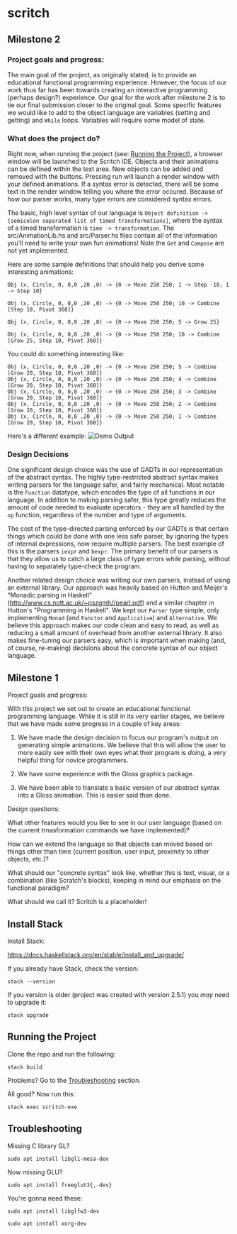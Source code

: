 # scritch

## Milestone 2
### Project goals and progress:
The main goal of the project, as originally stated, is to provide an educational functional programming experience. However, the focus of our work thus far has been towards creating an interactive programming (perhaps design?) experience. Our goal for the work after milestone 2 is to tie our final submission closer to the original goal. Some specific features we would like to add to the object language are variables (setting and getting) and ```While``` loops. Variables will require some model of state.

### What does the project do?
Right now, when running the project (see: [Running the Project](#running-the-project)), a browser window will be launched to the Scritch IDE. Objects and their animations can be defined within the text area. New objects can be added and removed with the buttons. Pressing run will launch a render window with your defined animations. If a syntax error is detected, there will be some text in the render window telling you where the error occured. Because of how our parser works, many type errors are considered syntax errors.

The basic, high level syntax of our language is ```Object definition -> {semicolon separated list of timed transformations}```, where the syntax of a timed transformation is ```time -> transformation```. The src/AnimationLib.hs and src/Parser.hs files contain all of the information you'll need to write your own fun animations! Note the ```Get``` and ```Compose``` are not yet implemented.

Here are some sample definitions that should help you derive some interesting animations:

`Obj (x, Circle, 0, 0,0 ,20 ,0) -> {0 -> Move 250 250; 1 -> Step -10; 1 -> Step 10}`

`Obj (x, Circle, 0, 0,0 ,20 ,0) -> {0 -> Move 250 250; 10 -> Combine [Step 10, Pivot 360]}`

`Obj (x, Circle, 0, 0,0 ,20 ,0) -> {0 -> Move 250 250; 5 -> Grow 25}`

`Obj (x, Circle, 0, 0,0 ,20 ,0) -> {0 -> Move 250 250; 10 -> Combine [Grow 25, Step 10, Pivot 360]}`


You could do something interesting like:
```
Obj (x, Circle, 0, 0,0 ,20 ,0) -> {0 -> Move 250 250; 5 -> Combine [Grow 20, Step 10, Pivot 360]}
Obj (x, Circle, 0, 0,0 ,20 ,0) -> {0 -> Move 250 250; 4 -> Combine [Grow 20, Step 10, Pivot 360]}
Obj (x, Circle, 0, 0,0 ,20 ,0) -> {0 -> Move 250 250; 3 -> Combine [Grow 20, Step 10, Pivot 360]}
Obj (x, Circle, 0, 0,0 ,20 ,0) -> {0 -> Move 250 250; 2 -> Combine [Grow 20, Step 10, Pivot 360]}
Obj (x, Circle, 0, 0,0 ,20 ,0) -> {0 -> Move 250 250; 1 -> Combine [Grow 20, Step 10, Pivot 360]}
```

Here's a different example:
![Demo Output](https://user-images.githubusercontent.com/43552143/119758893-27dd1100-be5c-11eb-81cc-fccee4e891e2.gif)

### Design Decisions
One significant design choice was the use of GADTs in our representation of the abstract syntax. The highly type-restricted abstract syntax makes writing parsers for the language safer, and fairly mechanical. Most notable is the ```Function``` datatype, which encodes the type of all functions in our language. In addition to making parsing safer, this type greatly reduces the amount of code needed to evaluate operators - they are all handled by the ```op``` function, regardless of the number and type of arguments.

The cost of the type-directed parsing enforced by our GADTs is that certain things which could be done with one less safe parser, by ignoring the types of internal expressions, now require multiple parsers. The best example of this is the parsers ```iexpr``` and ```bexpr```. The primary benefit of our parsers is that they allow us to catch a large class of type errors while parsing, without having to separately type-check the program.

Another related design choice was writing our own parsers, instead of using an external library. Our approach was heavily based on Hutton and Meijer's "Monadic parsing in Haskell" (http://www.cs.nott.ac.uk/~pszgmh//pearl.pdf) and a similar chapter in Hutton's "Programming in Haskell". We kept our ```Parser``` type simple, only implementing ```Monad``` (and ```Functor``` and ```Applicative```) and ```Alternative```. We believe this approach makes our code clean and easy to read, as well as reducing a small amount of overhead from another external library. It also makes fine-tuning our parsers easy, which is important when making (and, of course, re-making) decisions about the concrete syntax of our object language.

## Milestone 1
Project goals and progress:

With this project we set out to create an educational functional programming language. While it is still in its very earlier stages, we believe that we have made some progress in a couple of key areas:

1. We have made the design decision to focus our program's output on generating simple animations. We believe that this will allow the user to more easily see with their own eyes what their program is *doing*, a very helpful thing for novice programmers.

2. We have some experience with the Gloss graphics package.

3. We have been able to translate a basic version of our abstract syntax into a Gloss animation. This is easier said than done.

Design questions:

What other features would you like to see in our user language (based on the current trnasformation commands we have implemented)?

How can we extend the language so that objects can moved based on things other than time (current position, user input, proximity to other objects, etc.)?

What should our "concrete syntax" look like, whether this is text, visual, or a combination (like Scratch's blocks), keeping in mind our emphasis on the functional paradigm?

What should we call it? Scritch is a placeholder!

## Install Stack

Install Stack:

https://docs.haskellstack.org/en/stable/install_and_upgrade/

If you already have Stack, check the version:

`stack --version`

If you version is older (project was created with version 2.5.1) you *may* need to upgrade it:

`stack upgrade`

## Running the Project

Clone the repo and run the following:

`stack build`

Problems? Go to the [Troubleshooting](#troubleshooting) section.

All good? Now run this:

`stack exec scritch-exe`

## Troubleshooting

Missing C library GL?

`sudo apt install libgl1-mesa-dev`


Now missing GLU?

`sudo apt install freeglut3{,-dev}`


You're gonna need these:

`sudo apt install libglfw3-dev`

`sudo apt install xorg-dev`
